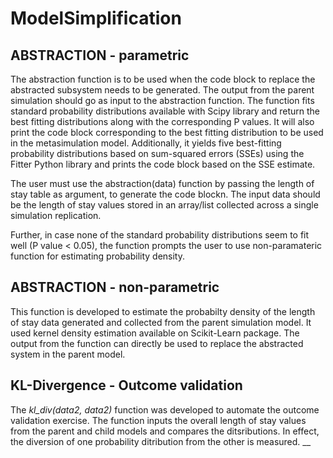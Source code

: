# ModelSimplification

## ABSTRACTION - parametric
The abstraction function is to be used when the code block to replace the abstracted subsystem needs to be generated. The output from the parent 
simulation should go as input to the abstraction function. The function fits standard probability distributions available with Scipy library and 
return the best fitting distributions along with the corresponding P values. It will also print the code block corresponding to the best fitting distribution 
to be used in the metasimulation model. 
Additionally, it yields five best-fitting probability distributions based on sum-squared errors (SSEs) using the Fitter Python library and
prints the code block based on the SSE estimate.

The user must use the abstraction(data) function by passing the length of stay table as argument, to generate the code blockn. The input data should be the length of stay values stored in an array/list collected across a single simulation replication.

Further, in case none of the standard probability distributions seem to fit well (P value < 0.05), the function prompts the user to use non-paramateric function for estimating probability density. 

## ABSTRACTION - non-parametric

This function is developed to estimate the probabilty density of the length of stay data generated and collected from the parent simulation model. It used kernel density estimation available on Scikit-Learn package. The output from the function can directly be used to replace the abstracted system in the parent model. 

## KL-Divergence - Outcome validation

The _kl_div(data2, data2)_ function was developed to automate the outcome validation exercise. The function inputs the overall length of stay values from the parent and child models and compares the ditsributions. In effect, the diversion of one probability ditribution from the other is measured. __
